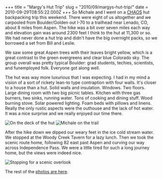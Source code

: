 +++
title = "Margy's Hut Trip"
slug = "2010/09/margys-hut-trip/"
date = 2010-09-29T08:55:22.000Z
+++
So Michale and I went on a [CHAOS](http://www.boulderchaos.org) hut backpacking trip this weekend. There were eight of us altogether and we carpooled from Boulder/Golden out I-70 to a trailhead near Lenado, CO, about 8 miles from Aspen. The hike was a bit over seven miles each way and elevation gain was around 2300 feet I think to the hut at 11,300 or so. We had never done a hut trip and didn't have the big overnight packs, so we borrowed a set from Bill and Leslie.

We saw some great Aspen trees with their leaves bright yellow, which is a great contrast to the green evergreens and clear blue Colorado sky. The group overall was pretty typical Boulder: grad students, techies, scientists, and funemployed folk. Everyone got along well.

The hut was way more luxurious that I was expecting. I had in my mind a vision of a sort of rickety lean-to type contraption with four walls. It's closer to a house than a hut. Solid walls and insulation. Windows. Two floors. Large dining room with two big picnic tables. Kitchen with three gas burners, two sinks, running water. Tons of cooking and dining stuff. Wood burning stove. Solar powered lighting. Foam beds with pillows and linens. Really the only rustic aspects were the outhouse and the lack of hot water. It was a nice surprise and we really enjoyed our time there.

![On the deck of the hut](https://peterlyons-org.s3.amazonaws.com/photos/margys_hut_trip_sept_2010/012_mk_pl.jpg) ![Michale on the trail](https://peterlyons-org.s3.amazonaws.com/photos/margys_hut_trip_sept_2010/023_mk_aspens.jpg)

After the hike down we dipped our weary feet in the ice cold stream water. We stopped at the Woody Creek Tavern for a lazy lunch. Then we took the scenic route home, following 82 east past Aspen and curving our way across Independence Pass. We were a little tired for such a long journey home, but the views were indeed nice.

![Stopping for a scenic overlook](https://peterlyons-org.s3.amazonaws.com/photos/margys_hut_trip_sept_2010/036_mk_pl_view_spot.jpg)

The rest of the [photos are here](/app/photos?gallery=margys_hut_trip_sept_2010).